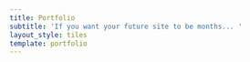 ```yaml
---
title: Portfolio
subtitle: 'If you want your future site to be months... '
layout_style: tiles
template: portfolio
---
```

